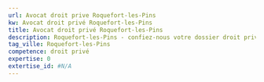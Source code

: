 ```yaml
---
url: Avocat droit prive Roquefort-les-Pins
kw: Avocat droit privé Roquefort-les-Pins
title: Avocat droit privé Roquefort-les-Pins
description: Roquefort-les-Pins - confiez-nous votre dossier droit privé
tag_ville: Roquefort-les-Pins
competence: droit privé
expertise: 0
extertise_id: #N/A
---
```

